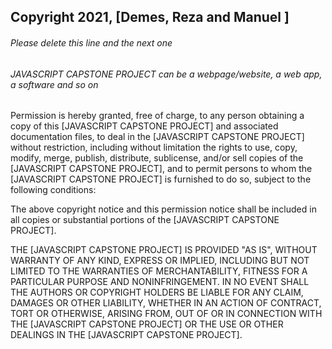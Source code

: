 ## Copyright 2021, [Demes, Reza and Manuel ]

###### Please delete this line and the next one

###### JAVASCRIPT CAPSTONE PROJECT can be a webpage/website, a web app, a software and so on

Permission is hereby granted, free of charge, to any person obtaining a copy of this [JAVASCRIPT CAPSTONE PROJECT] and associated documentation files, to deal in the [JAVASCRIPT CAPSTONE PROJECT] without restriction, including without limitation the rights to use, copy, modify, merge, publish, distribute, sublicense, and/or sell copies of the [JAVASCRIPT CAPSTONE PROJECT], and to permit persons to whom the [JAVASCRIPT CAPSTONE PROJECT] is furnished to do so, subject to the following conditions:

The above copyright notice and this permission notice shall be included in all copies or substantial portions of the [JAVASCRIPT CAPSTONE PROJECT].

THE [JAVASCRIPT CAPSTONE PROJECT] IS PROVIDED "AS IS", WITHOUT WARRANTY OF ANY KIND, EXPRESS OR IMPLIED, INCLUDING BUT NOT LIMITED TO THE WARRANTIES OF MERCHANTABILITY, FITNESS FOR A PARTICULAR PURPOSE AND NONINFRINGEMENT. IN NO EVENT SHALL THE AUTHORS OR COPYRIGHT HOLDERS BE LIABLE FOR ANY CLAIM, DAMAGES OR OTHER LIABILITY, WHETHER IN AN ACTION OF CONTRACT, TORT OR OTHERWISE, ARISING FROM, OUT OF OR IN CONNECTION WITH THE [JAVASCRIPT CAPSTONE PROJECT] OR THE USE OR OTHER DEALINGS IN THE [JAVASCRIPT CAPSTONE PROJECT].
